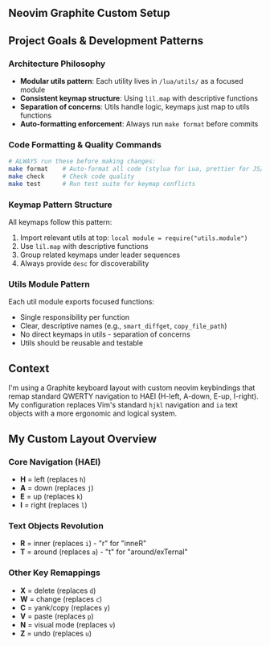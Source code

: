 ## Neovim Graphite Custom Setup

## Project Goals & Development Patterns

### Architecture Philosophy
- **Modular utils pattern**: Each utility lives in `/lua/utils/` as a focused module
- **Consistent keymap structure**: Using `lil.map` with descriptive functions
- **Separation of concerns**: Utils handle logic, keymaps just map to utils functions
- **Auto-formatting enforcement**: Always run `make format` before commits

### Code Formatting & Quality Commands
```bash
# ALWAYS run these before making changes:
make format    # Auto-format all code (stylua for Lua, prettier for JS/TS)
make check     # Check code quality
make test      # Run test suite for keymap conflicts
```

### Keymap Pattern Structure
All keymaps follow this pattern:
1. Import relevant utils at top: `local module = require("utils.module")`
2. Use `lil.map` with descriptive functions
3. Group related keymaps under leader sequences
4. Always provide `desc` for discoverability

### Utils Module Pattern
Each util module exports focused functions:
- Single responsibility per function
- Clear, descriptive names (e.g., `smart_diffget`, `copy_file_path`)
- No direct keymaps in utils - separation of concerns
- Utils should be reusable and testable

## Context
I'm using a Graphite keyboard layout with custom neovim keybindings that remap standard QWERTY navigation to HAEI (H-left, A-down, E-up, I-right). My configuration replaces Vim's standard `hjkl` navigation and `ia` text objects with a more ergonomic and logical system.

## My Custom Layout Overview

### Core Navigation (HAEI)
- **H** = left (replaces `h`)
- **A** = down (replaces `j`) 
- **E** = up (replaces `k`)
- **I** = right (replaces `l`)

### Text Objects Revolution
- **R** = inner (replaces `i`) - "r" for "inneR"
- **T** = around (replaces `a`) - "t" for "around/exTernal"

### Other Key Remappings
- **X** = delete (replaces `d`)
- **W** = change (replaces `c`)
- **C** = yank/copy (replaces `y`)
- **V** = paste (replaces `p`)
- **N** = visual mode (replaces `v`)
- **Z** = undo (replaces `u`)
